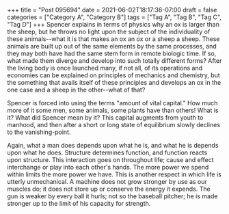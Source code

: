 +++
title = "Post 095694"
date = 2021-06-02T18:17:36-07:00
draft = false
categories = ["Category A", "Category B"]
tags = ["Tag A", "Tag B", "Tag C", "Tag D"]
+++
Spencer explains in terms of physics why an ox is larger than the sheep, but he throws no light upon the subject of the individuality of these animals--what it is that makes an ox an ox or a sheep a sheep. These animals are built up out of the same elements by the same processes, and they may both have had the same stem form in remote biologic time. If so, what made them diverge and develop into such totally different forms? After the living body is once launched many, if not all, of its operations and economies can be explained on principles of mechanics and chemistry, but the something that avails itself of these principles and develops an ox in the one case and a sheep in the other--what of that?

Spencer is forced into using the terms "amount of vital capital." How much more of it some men, some animals, some plants have than others! What is it? What did Spencer mean by it? This capital augments from youth to manhood, and then after a short or long state of equilibrium slowly declines to the vanishing-point.

Again, what a man does depends upon what he is, and what he is depends upon what he does. Structure determines function, and function reacts upon structure. This interaction goes on throughout life; cause and effect interchange or play into each other's hands. The more power we spend within limits the more power we have. This is another respect in which life is utterly unmechanical. A machine does not grow stronger by use as our muscles do; it does not store up or conserve the energy it expends. The gun is weaker by every ball it hurls; not so the baseball pitcher; he is made stronger up to the limit of his capacity for strength.
